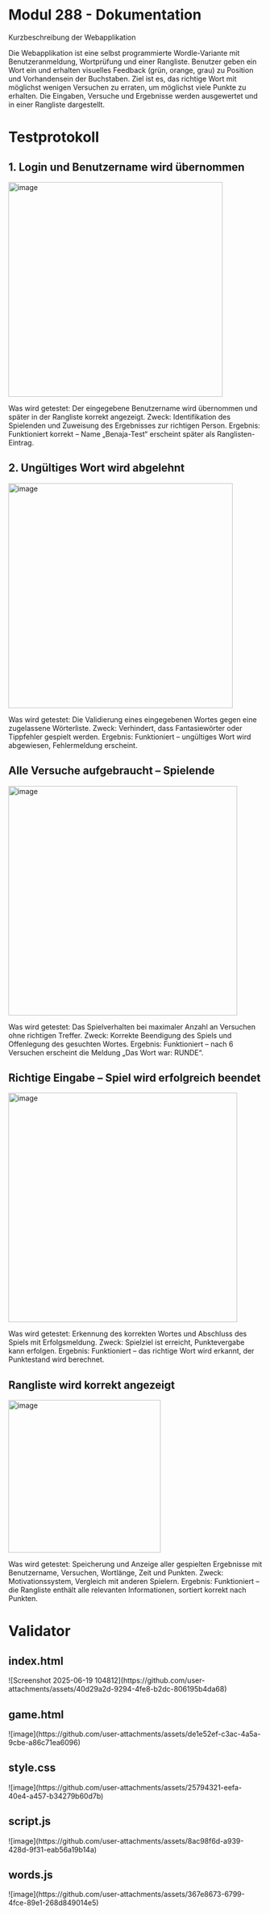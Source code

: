# Modul 288 - Dokumentation
Kurzbeschreibung der Webapplikation

Die Webapplikation ist eine selbst programmierte Wordle-Variante mit Benutzeranmeldung, Wortprüfung und einer Rangliste.
Benutzer geben ein Wort ein und erhalten visuelles Feedback (grün, orange, grau) zu Position und Vorhandensein der Buchstaben.
Ziel ist es, das richtige Wort mit möglichst wenigen Versuchen zu erraten, um möglichst viele Punkte zu erhalten. Die Eingaben, Versuche und Ergebnisse werden ausgewertet und in einer Rangliste dargestellt.


<h1>Testprotokoll</h1>

<h2>1. Login und Benutzername wird übernommen</h2>
<img width="425" alt="image" src="https://github.com/user-attachments/assets/0597122e-c7e9-47a3-bbbd-b06b62eab368" />


Was wird getestet: Der eingegebene Benutzername wird übernommen und später in der Rangliste korrekt angezeigt.
Zweck: Identifikation des Spielenden und Zuweisung des Ergebnisses zur richtigen Person.
Ergebnis: Funktioniert korrekt – Name „Benaja-Test“ erscheint später als Ranglisten-Eintrag.


<h2>2. Ungültiges Wort wird abgelehnt</h2>
<img width="445" alt="image" src="https://github.com/user-attachments/assets/ff65ad7b-85bb-4357-8ee4-efea004aa6b6" />


Was wird getestet: Die Validierung eines eingegebenen Wortes gegen eine zugelassene Wörterliste.
Zweck: Verhindert, dass Fantasiewörter oder Tippfehler gespielt werden.
Ergebnis: Funktioniert – ungültiges Wort wird abgewiesen, Fehlermeldung erscheint.


<h2>Alle Versuche aufgebraucht – Spielende</h2>
<img width="454" alt="image" src="https://github.com/user-attachments/assets/fee87e57-5a20-4e32-8ed1-ec418c138fa0" />


Was wird getestet: Das Spielverhalten bei maximaler Anzahl an Versuchen ohne richtigen Treffer.
Zweck: Korrekte Beendigung des Spiels und Offenlegung des gesuchten Wortes.
Ergebnis: Funktioniert – nach 6 Versuchen erscheint die Meldung „Das Wort war: RUNDE“.


<h2>Richtige Eingabe – Spiel wird erfolgreich beendet</h2>
<img width="454" alt="image" src="https://github.com/user-attachments/assets/1c6f4a23-349a-4200-a16a-91667fff5406" />


Was wird getestet: Erkennung des korrekten Wortes und Abschluss des Spiels mit Erfolgsmeldung.
Zweck: Spielziel ist erreicht, Punktevergabe kann erfolgen.
Ergebnis: Funktioniert – das richtige Wort wird erkannt, der Punktestand wird berechnet.


<h2>Rangliste wird korrekt angezeigt</h2>
<img width="302" alt="image" src="https://github.com/user-attachments/assets/b8ca473a-84b9-46c0-be8a-1b0099b13c79" />


Was wird getestet: Speicherung und Anzeige aller gespielten Ergebnisse mit Benutzername, Versuchen, Wortlänge, Zeit und Punkten.
Zweck: Motivationssystem, Vergleich mit anderen Spielern.
Ergebnis: Funktioniert – die Rangliste enthält alle relevanten Informationen, sortiert korrekt nach Punkten.

<h1>Validator</h1>

<h2>index.html</h2>
![Screenshot 2025-06-19 104812](https://github.com/user-attachments/assets/40d29a2d-9294-4fe8-b2dc-806195b4da68)


<h2>game.html</h2>
![image](https://github.com/user-attachments/assets/de1e52ef-c3ac-4a5a-9cbe-a86c71ea6096)

<h2>style.css</h2>
![image](https://github.com/user-attachments/assets/25794321-eefa-40e4-a457-b34279b60d7b)

<h2>script.js</h2>
![image](https://github.com/user-attachments/assets/8ac98f6d-a939-428d-9f31-eab56a19b14a)

<h2>words.js</h2>
![image](https://github.com/user-attachments/assets/367e8673-6799-4fce-89e1-268d849014e5)

